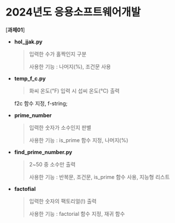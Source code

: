 # 2024년도 응용소프트웨어개발
[**과제01**]


- **hol_jjak.py**
  > 입력한 수가 홀짝인지 구분
  >
  > 
  > 사용한 기능 : 나머지(%), 조건문 사용
  
- **temp_f_c.py**
  > 화씨 온도(℉) 입력 시 섭씨 온도(℃) 출력
  >
  >
  f2c 함수 지정, f-string;
  
- **prime_number**
  > 입력한 숫자가 소수인지 판별
  >
  > 
  > 사용한 기능 : is_prime 함수 지정, 나머지(%)

- **find_prime_number.py**
  > 2~50 중 소수만 출력
  >
  > 
  > 사용한 기능 : 반복문, 조건문, is_prime 함수 사용, 지능형 리스트
  
- **factofial**
  > 입력한 숫자의 팩토리얼(!) 출력
  > 
  >
  > 사용한 기능 : factorial 함수 지정, 재귀 함수
